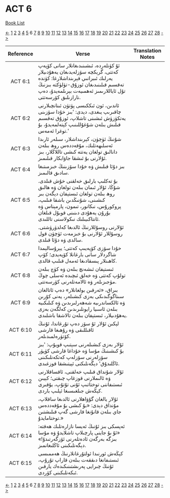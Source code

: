 # ACT 6
[Book List](../README.md)

[<-](./chapter_5.md) [1](./chapter_1.md) [2](./chapter_2.md) [3](./chapter_3.md) [4](./chapter_4.md) [5](./chapter_5.md) 6 [7](./chapter_7.md) [8](./chapter_8.md) [9](./chapter_9.md) [10](./chapter_10.md) [11](./chapter_11.md) [12](./chapter_12.md) [13](./chapter_13.md) [14](./chapter_14.md) [15](./chapter_15.md) [16](./chapter_16.md) [17](./chapter_17.md) [18](./chapter_18.md) [19](./chapter_19.md) [20](./chapter_20.md) [21](./chapter_21.md) [22](./chapter_22.md) [23](./chapter_23.md) [24](./chapter_24.md) [25](./chapter_25.md) [26](./chapter_26.md) [27](./chapter_27.md) [28](./chapter_28.md) [->](./chapter_7.md)

| Reference | Verse | Translation Notes |
|:---------:|-------|-------------------|
|ACT 6:1|ئۇ كۈنلەردە، ئىشىنىدىغانلار سانى كۆپەپ كەتتى، گرېكچە سۆزلەيدىغان يەھۇدىيلار يەرلىك ئىبرانىي قېرىنداشلارغا: كۈندە تەقسىم قىلىنىدىغان ئوزۇق-تۈلۈكتە بىزنىڭ تۇل ئاياللارىمىز ئەھمىيەت بېرىلمەيدۇ، دەپ نارازىلىق كۆرسەتتى.||
|ACT 6:2|ئاندىن، ئون ئىككىسى پۈتۈن ئىنانچىلارنى چاقىرىپ يىغدى، دېدى: 'بىز خۇدا سۆزىنى يەتكۈزۈش ئىشىنى تاشلاپ، ئوزۇق تەقسىم قىلىش بىلەن شۇغۇللىنىپ كېتەلمەيدۇ، بۇ توغرا ئەمەس.'||
|ACT 6:3|شۇنىڭ ئۈچۈن، كېرىنداشلار، سىلەر ئارىدا ئەسلىھەتلىك، مۇقەددەس روھ بىلەن دانالىق تولغان يەتتە كىشى تاللاڭلار، بىز ئۇلارنى بۇ ئىشقا جاۋابكار قىلىمىز.||
|ACT 6:4|بىز دۇئا قىلىش ۋە خۇدا سۆزىنىڭ خىزمىتىغا سادىق قالىمىز.||
|ACT 6:5|بۇ تەكلىپ بارلىق خەلقنى خۇش قىلدى. شۇڭا، ئۇلار ئىمان بىلەن تولغان ۋە ھالىق روھ بىلەن تولغان ئىستېفان دېگەن بىر كىشىنى، شۇنىڭدىن باشقا فىلىپ، پروكورۇس، نىكانور، تىمون، پارمېناس ۋە بۇرۇن يەھۇدى دىنىنى قوبۇل قىلغان ئانتاكىيىلىك نىكولاسنى تاللىدى.||
|ACT 6:6|ئۇلارنى روسۇللارنىڭ ئالدىغا كەلدۈرۈشتى. روسۇللار ئۇلارنى بۇ خىزمەت ئۈچۈن قول سالدى ۋە دۇئا قىلدى.||
|ACT 6:7|خۇدا سۆزى كۆپەيىپ كەتتى؛ يېرۇسالېمدا شاگردلار سانى بارغانلا كۆپەيدى؛ كۆپ كاھىنلار پىسقادىغا ئەمەل قىلىپ قالدى.||
|ACT 6:8|ئىستېفان ئىشەنچ بىلەن ۋە كۈچ بىلەن تولۇپ كەتتى ۋە خەلق ئىچىدە ئەسلى چوڭ مۆجىزىلەر ۋە ئالامەتلەرنى كۆرسەتتى.||
|ACT 6:9|بىراق، «ئەرقىن بولغانلار» دەپ ئاتالغان سىناگوگىدىكى بەزى كىشىلەر، يەنى كۇرىن ۋە ئالكساندرىيە شەھەرلىرىدىن ۋە كىلىكىيە بىلەن ئاسىيا رايونلىرىدىن كەلگەن بەزى يەھۇدىيلار، ئىستېفان بىلەن تالاشقا باشلىدى.||
|ACT 6:10|لېكىن ئۇلار ئۇ سۆز دەپ تۇرغاندا، ئۇنىڭ ئاقىللىقى ۋە رۇھىغا قارشى كۆتۈرەلمىدىلەر.||
|ACT 6:11|ئۇلار بەزى كىشىلەرنى سېتىپ قويۇپ: 'بىز بۇ كىشىنىڭ مۇسا ۋە خۇداغا قارشى كۈپۈر سۆزلەرنى سۆزلەپ كەتكەنلىكىنى ئاڭلىدۇق' دېگەنلىكنى ئېيتىشقا قوزغىدى.||
|ACT 6:12|ئۇلار شۇنداق قىلىپ خەلقنى، ئاقساقلارنى ۋە ئالىملارنى قوزغاپ چىقتى؛ كېيىن ئىستىفاننى توختاتىپ ئۇنى تۇتۇپ، يۇقىرى كېڭەش جىلغىسىغا ئېلىپ باردى.||
|ACT 6:13|ئۇلار يالغان گۇۋاھلارنى ئالدىغا ساقلاپ، مۇنداق دېدى: «بۇ كىشى بۇ مۇقەددەس جاي بىلەن قانۇنغا قارشى گەپ قىلىشتىن توختامايدۇ.»||
|ACT 6:14|ئەپسكى بىز ئۇنىڭ ئەيسا نازارەتلىك ھەقتە: «ئۇ بۇ جاينى پارچىلاپ تاشلايدۇ ۋە مۇسا بىزگە بەرگەن ئادەتلەرنى ئۆزگەرتىدۇ!» دېگەنلىكىنى ئاڭلىغانمىز.||
|ACT 6:15|كېڭەش ئورنىدا ئولتۇرغانلارنىڭ ھەممىسى ئىستىفانغا دىققەت بىلەن قاراپ تۇرۇپ، ئۇنىڭ چىرايى پەرىشتىنىكىدەك يارقىن ئىكەنلىكىنى كۆردى.||


[<-](./chapter_5.md) [1](./chapter_1.md) [2](./chapter_2.md) [3](./chapter_3.md) [4](./chapter_4.md) [5](./chapter_5.md) 6 [7](./chapter_7.md) [8](./chapter_8.md) [9](./chapter_9.md) [10](./chapter_10.md) [11](./chapter_11.md) [12](./chapter_12.md) [13](./chapter_13.md) [14](./chapter_14.md) [15](./chapter_15.md) [16](./chapter_16.md) [17](./chapter_17.md) [18](./chapter_18.md) [19](./chapter_19.md) [20](./chapter_20.md) [21](./chapter_21.md) [22](./chapter_22.md) [23](./chapter_23.md) [24](./chapter_24.md) [25](./chapter_25.md) [26](./chapter_26.md) [27](./chapter_27.md) [28](./chapter_28.md) [->](./chapter_7.md)